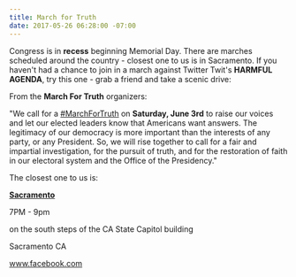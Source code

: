 ```yaml
---
title: March for Truth
date: 2017-05-26 06:28:00 -07:00
---
```


Congress is in **recess** beginning Memorial Day. There are marches scheduled around the country - closest one to us is in Sacramento. If you haven't had a chance to join in a march against Twitter Twit's **HARMFUL AGENDA**, try this one - grab a friend and take a scenic drive:

From the **March For Truth** organizers:

"We call for a [#MarchForTruth](https://www.marchfortruth.info/) on **Saturday, June 3rd** to raise our voices and let our elected leaders know that Americans want answers. The legitimacy of our democracy is more important than the interests of any party, or any President. So, we will rise together to call for a fair and impartial investigation, for the pursuit of truth, and for the restoration of faith in our electoral system and the Office of the Presidency."

The closest one to us is:

[**Sacramento**](https://www.marchfortruth.info/find-a-local-march/)

7PM - 9pm 

on the south steps of the CA State Capitol building

Sacramento CA

www.facebook.com